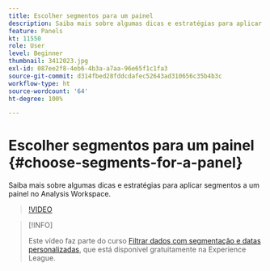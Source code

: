 ```yaml
---
title: Escolher segmentos para um painel
description: Saiba mais sobre algumas dicas e estratégias para aplicar segmentos a um painel no Analysis Workspace.
feature: Panels
kt: 11550
role: User
level: Beginner
thumbnail: 3412023.jpg
exl-id: 087ee2f8-4eb6-4b3a-a7aa-96e65f1c1fa3
source-git-commit: d314fbed28fddcdafec52643ad310656c35b4b3c
workflow-type: ht
source-wordcount: '64'
ht-degree: 100%

---
```


# Escolher segmentos para um painel {#choose-segments-for-a-panel}

Saiba mais sobre algumas dicas e estratégias para aplicar segmentos a um painel no Analysis Workspace.

>[!VIDEO](https://video.tv.adobe.com/v/3412023/?quality=12&learn=on)

>[!INFO]
>
> Este vídeo faz parte do curso [Filtrar dados com segmentação e datas personalizadas](https://experienceleague.adobe.com/?recommended=Analytics-U-1-2021.1.filterdata&amp;lang=pt-BR), que está disponível gratuitamente na Experience League.
